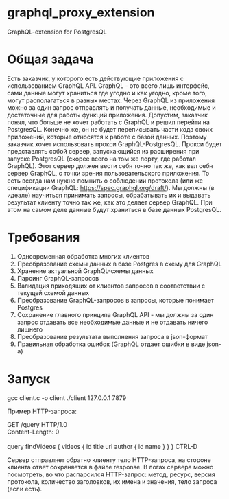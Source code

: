 # graphql_proxy_extension
GraphQL-extension for PostgresQL

# Общая задача
Есть заказчик, у которого есть действующие приложения с использованием GraphQL API. GraphQL - это всего лишь интерфейс, сами данные могут храниться где угодно и как угодно, кроме того, могут располагаться в разных местах. Через GraphQL из приложения можно за один запрос отправлять и получать данные, необходимые и достаточные для работы функций приложения. Допустим, заказчик понял, что больше не хочет работать с GraphQL и решил перейти на PostgresQL. Конечно же, он не будет переписывать части кода своих приложений, которые относятся к работе с базой данных. Поэтому заказчик хочет использовать прокси GraphQL-PostgresQL. Прокси будет представлять собой сервер, запускающийся из расширения при запуске PostgresQL (скорее всего на том же порту, где работал GraphQL). Этот сервер должен вести себя точно так же, как вел себя сервер GraphQL, с точки зрения пользовательского приложения. То есть всегда нам нужно помнить о соблюдении протокола (или же спецификации GraphQL: https://spec.graphql.org/draft/). Мы должны (в идеале) научиться принимать запросы, обрабатывать их и выдавать результат клиенту точно так же, как это делает сервер GraphQL. При этом на самом деле данные будут храниться в базе данных PostgresQL.

# Требования
1. Одновременная обработка многих клиентов
2. Преобразование схемы данных в базе Postgres в схему для GraphQL
3. Хранение актуальной GraphQL-схемы данных
4. Парсинг GraphQL-запросов
5. Валидация приходящих от клиентов запросов в соответствии с текущей схемой данных
6. Преобразование GraphQL-запросов в запросы, которые понимает Postgres
7. Сохранение главного принципа GraphQL API - мы должны за один запрос отдавать все необходимые данные и не отдавать ничего лишнего
8. Преобразование результата выполнения запроса в json-формат
9. Правильная обработка ошибок (GraphQL отдает ошибки в виде json-а)


# Запуск
gcc client.c -o client
./client 127.0.0.1 7879

Пример HTTP-запроса:

GET /query HTTP/1.0\
Content-Length: 0\
\
query findVideos {
  videos {
    id
    title
    url
    author {
      id
      name
    }
  }
}
CTRL-D

Сервер отправляет обратно клиенту тело HTTP-запроса, на стороне клиента ответ сохраняется в файле response.
В логах сервера можно посмотреть, во что распарсился HTTP-запрос: метод, ресурс, версия протокола, количество заголовков, их имена и значения, тело запроса (если есть).

